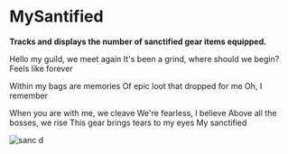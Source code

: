 # MySantified
**Tracks and displays the number of sanctified gear items equipped.**

Hello my guild, we meet again
It's been a grind, where should we begin?
Feels like forever

Within my bags are memories
Of epic loot that dropped for me
Oh, I remember

When you are with me, we cleave
We're fearless, I believe
Above all the bosses, we rise
This gear brings tears to my eyes
My sanctified


![sanc d](https://github.com/user-attachments/assets/a26a461a-6695-4a77-a169-b6085a52c4bf)
